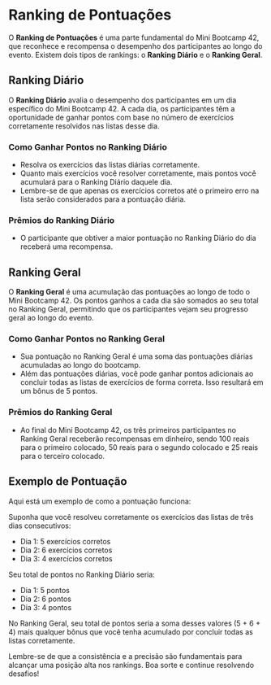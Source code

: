 <!-- TODO: Generated by chatGPT, review later -->

# Ranking de Pontuações

O **Ranking de Pontuações** é uma parte fundamental do Mini Bootcamp 42, que
reconhece e recompensa o desempenho dos participantes ao longo do evento.
Existem dois tipos de rankings: o **Ranking Diário** e o **Ranking Geral**.

## Ranking Diário

O **Ranking Diário** avalia o desempenho dos participantes em um dia específico
do Mini Bootcamp 42. A cada dia, os participantes têm a oportunidade de ganhar
pontos com base no número de exercícios corretamente resolvidos nas listas desse
dia.

### Como Ganhar Pontos no Ranking Diário

- Resolva os exercícios das listas diárias corretamente.
- Quanto mais exercícios você resolver corretamente, mais pontos você acumulará
  para o Ranking Diário daquele dia.
- Lembre-se de que apenas os exercícios corretos até o primeiro erro na lista
  serão considerados para a pontuação diária.

### Prêmios do Ranking Diário

- O participante que obtiver a maior pontuação no Ranking Diário do dia receberá
  uma recompensa.

## Ranking Geral

O **Ranking Geral** é uma acumulação das pontuações ao longo de todo o Mini
Bootcamp 42. Os pontos ganhos a cada dia são somados ao seu total no Ranking
Geral, permitindo que os participantes vejam seu progresso geral ao longo do evento.

### Como Ganhar Pontos no Ranking Geral

- Sua pontuação no Ranking Geral é uma soma das pontuações diárias acumuladas
  ao longo do bootcamp.
- Além das pontuações diárias, você pode ganhar pontos adicionais ao concluir
  todas as listas de exercícios de forma correta. Isso resultará em um bônus de
  5 pontos.

### Prêmios do Ranking Geral

- Ao final do Mini Bootcamp 42, os três primeiros participantes no Ranking Geral
  receberão recompensas em dinheiro, sendo 100 reais para o primeiro colocado, 50
  reais para o segundo colocado e 25 reais para o terceiro colocado.

## Exemplo de Pontuação

Aqui está um exemplo de como a pontuação funciona:

Suponha que você resolveu corretamente os exercícios das listas de três dias
consecutivos:

- Dia 1: 5 exercícios corretos
- Dia 2: 6 exercícios corretos
- Dia 3: 4 exercícios corretos

Seu total de pontos no Ranking Diário seria:

- Dia 1: 5 pontos
- Dia 2: 6 pontos
- Dia 3: 4 pontos

No Ranking Geral, seu total de pontos seria a soma desses valores (5 + 6 + 4) mais
qualquer bônus que você tenha acumulado por concluir todas as listas corretamente.

Lembre-se de que a consistência e a precisão são fundamentais para alcançar uma
posição alta nos rankings. Boa sorte e continue resolvendo desafios!
